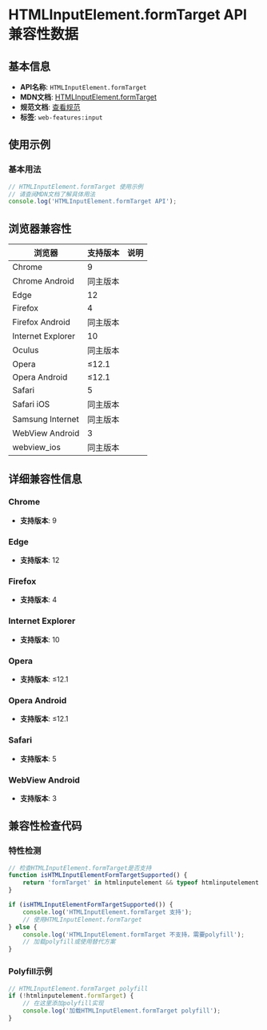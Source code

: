 # HTMLInputElement.formTarget API 兼容性数据

## 基本信息

- **API名称**: `HTMLInputElement.formTarget`
- **MDN文档**: [HTMLInputElement.formTarget](https://developer.mozilla.org/docs/Web/API/HTMLInputElement/formTarget)
- **规范文档**: [查看规范](https://html.spec.whatwg.org/multipage/form-control-infrastructure.html#dom-fs-formtarget)
- **标签**: `web-features:input`

## 使用示例

### 基本用法

```javascript
// HTMLInputElement.formTarget 使用示例
// 请查阅MDN文档了解具体用法
console.log('HTMLInputElement.formTarget API');
```

## 浏览器兼容性

| 浏览器 | 支持版本 | 说明 |
|--------|----------|------|
| Chrome | 9 |  |
| Chrome Android | 同主版本 |  |
| Edge | 12 |  |
| Firefox | 4 |  |
| Firefox Android | 同主版本 |  |
| Internet Explorer | 10 |  |
| Oculus | 同主版本 |  |
| Opera | ≤12.1 |  |
| Opera Android | ≤12.1 |  |
| Safari | 5 |  |
| Safari iOS | 同主版本 |  |
| Samsung Internet | 同主版本 |  |
| WebView Android | 3 |  |
| webview_ios | 同主版本 |  |

## 详细兼容性信息

### Chrome

- **支持版本**: 9

### Edge

- **支持版本**: 12

### Firefox

- **支持版本**: 4

### Internet Explorer

- **支持版本**: 10

### Opera

- **支持版本**: ≤12.1

### Opera Android

- **支持版本**: ≤12.1

### Safari

- **支持版本**: 5

### WebView Android

- **支持版本**: 3

## 兼容性检查代码

### 特性检测

```javascript
// 检查HTMLInputElement.formTarget是否支持
function isHTMLInputElementFormTargetSupported() {
    return 'formTarget' in htmlinputelement && typeof htmlinputelement.formTarget === 'function';
}

if (isHTMLInputElementFormTargetSupported()) {
    console.log('HTMLInputElement.formTarget 支持');
    // 使用HTMLInputElement.formTarget
} else {
    console.log('HTMLInputElement.formTarget 不支持，需要polyfill');
    // 加载polyfill或使用替代方案
}
```

### Polyfill示例

```javascript
// HTMLInputElement.formTarget polyfill
if (!htmlinputelement.formTarget) {
    // 在这里添加polyfill实现
    console.log('加载HTMLInputElement.formTarget polyfill');
}
```

